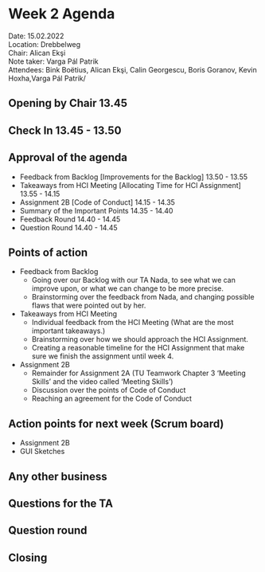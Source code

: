 # Week 2 Agenda


Date:           15.02.2022\
Location:       Drebbelweg\
Chair:          Alican Ekşi\
Note taker:     Varga Pál Patrik\
Attendees:      Bink Boëtius, Alican Ekşi, Calin Georgescu, Boris Goranov, Kevin Hoxha,Varga Pál Patrik/ 

## Opening by Chair 13.45

## Check In 13.45 - 13.50

## Approval of the agenda

* Feedback from Backlog [Improvements for the Backlog] 13.50 - 13.55
* Takeaways from HCI Meeting [Allocating Time for HCI Assignment] 13.55 - 14.15
* Assignment 2B [Code of Conduct] 14.15 - 14.35
* Summary of the Important Points 14.35 - 14.40
* Feedback Round 14.40 - 14.45
* Question Round 14.40 - 14.45

## Points of action

- Feedback from Backlog
    - Going over our Backlog with our TA Nada, to see what we can improve upon, or what we can change to be more precise. 
    - Brainstorming over the feedback from Nada, and changing possible flaws that were pointed out by her. 
- Takeaways from HCI Meeting
    - Individual feedback from the HCI Meeting (What are the most important takeaways.)
    - Brainstorming over how we should approach the HCI Assignment.
    - Creating a reasonable timeline for the HCI Assignment that make sure we finish the assignment until week 4. 
- Assignment 2B
    - Remainder for Assignment 2A (TU Teamwork Chapter 3 ‘Meeting Skills’ and the video called ‘Meeting Skills’)
    - Discussion over the points of Code of Conduct
    - Reaching an agreement for the Code of Conduct

## Action points for next week (Scrum board)
* Assignment 2B
* GUI Sketches

## Any other business

## Questions for the TA

## Question round


## Closing
